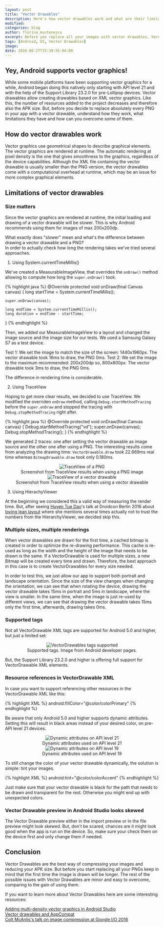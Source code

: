 ```yaml
---
layout: post
title: "Vector Drawables"
description: Here's how vector drawables work and what are their limitations
modified:
categories: blog
author: florina_muntenescu
excerpt: Before you replace all your images with vector drawables, here's how they work and what issues you might have with them.
tags: [Android, UI, Vector Drawables]
image:
date: 2016-06-27T15:39:55-04:00
---
```


## Yey, Android supports vector graphics!

While some mobile platforms have been supporting vector graphics for a while, Android began doing this natively only starting with API level 21 and with the help of the Support Library 23.2.0 for pre-Lollipop devices. Vector drawables allow creating drawables based on XML vector graphics. Like this, the number of resources added to the project decreases and therefore also the APK size. But, before you decide to replace absolutely every PNG in your app with a vector drawable, understand how they work, what limitations they have and how can you overcome some of them.

## How do vector drawables work

Vector graphics use geometrical shapes to describe graphical elements. The vector graphics are rendered at runtime. The automatic rendering at pixel density is the one that gives smoothness to the graphics, regardless of the device capabilities. Although the XML file containing the vector drawable is usually smaller than the PNG version, the vector drawables come with a computational overhead at runtime, which may be an issue for more complex graphical elements.


## Limitations of vector drawables


### Size matters

Since the vector graphics are rendered at runtime, the initial loading and drawing of a vector drawable will be slower. This is why Android recommends using them for images of max 200x200dp.

What exactly does "slower" mean and what's the difference between drawing a vector drawable and a PNG?  
In order to actually check how long the rendering takes we've tried several approaches.

1. Using System.currentTimeMillis()

We've created a MeasurableImageView, that overrides the ``onDraw()`` method allowing to compute how long the ``super.onDraw()`` took.

{% highlight java %}
@Override
protected void onDraw(final Canvas canvas) {
    long startTime = System.currentTimeMillis();

    super.onDraw(canvas);

    long endTime = System.currentTimeMillis();
    long duration = endTime - startTime;
}
{% endhighlight %}

Then, we added our MeasurableImageView to a layout and changed the image source and the image size for our tests. We used a Samsung Galaxy S7 as a test device.

Test 1: We set the image to match the size of the screen: 1440x1960px. The vector drawable took 16ms to draw, the PNG 0ms.
Test 2: We set the image to the maximum recommended: 200x200dp so, 800x800px. The vector drawable took 3ms to draw, the PNG 0ms.

The difference in rendering time is considerable.

2. Using TraceView

Hoping to get more clear results, we decided to use TraceView. We modified the overriden ``onDraw`` method, calling ``Debug.startMethodTracing`` before the ``super.onDraw`` and stopped the tracing with ``Debug.stopMethodTracing`` right after.

{% highlight java %}
@Override
protected void onDraw(final Canvas canvas) {
    Debug.startMethodTracing("vd");
    super.onDraw(canvas);
    Debug.stopMethodTracing();
}
{% endhighlight %}

We generated 2 traces: one after setting the vector drawable as image source and the other one after using a PNG. The interesting results come from analyzing the drawing time: ``VectorDrawable.draw`` took 22.669ms real time whereas ``BitmapDrawable.draw`` took only 0.180ms.

<center>
<picture>
	<img src="/images/blog/vector_drawables/trace_png.png" alt="TraceView of a PNG">
	<figcaption>Screenshot from TraceView results when using a PNG image</figcaption>
</picture>
</center>

<center>
<picture>
	<img src="/images/blog/vector_drawables/trace_vector_drawable.png" alt="TraceView of a vector drawable">
	<figcaption>Screenshot from TraceView results when using a vector drawable</figcaption>
</picture>
</center>

3. Using HierachyViewer

At the beginning we considered this a valid way of measuring the render time. But, after seeing <a href="https://twitter.com/queencodemonkey">Huyen Tue Dao<a/>'s talk at Droidcon Berlin 2016 about <a href="https://www.youtube.com/watch?v=gwqQT5NrhUg">loving lean layout<a/> where she mentions several times actually not to trust the numbers from the HierarchyViewer, we decided skip this.


### Multiple sizes, multiple renderings

When vector drawables are drawn for the first time, a cached bitmap is created in order to optimize the re-drawing performance. This cache is re-used as long as the width and the height of the image that needs to be drawn is the same. If a VectorDrawable is used for multiple sizes, a new Bitmap will be created every time and drawn. Therefore, the best approach in this case is to create VectorDrawables for every size needed.

In order to test this, we just allow our app to support both portrait and landscape orientation. Since the size of the view changes when changing the orientation, we can see that when rotating the device, drawing the vector drawable takes 15ms in portrait and 5ms in landscape, where the view is smaller.
In the same time, when the image is just re-used by different views, we can see that drawing the vector drawable takes 15ms only the first time, afterwards, drawing takes 0ms.  


### Supported tags

Not all VectorDrawable XML tags are supported for Android 5.0 and higher, but just a limited set:

<center>
<picture>
	<img src="/images/blog/vector_drawables/tags_support.png" alt="VectorDrawables tags supported">
	<figcaption>Supported tags. Image from Android developer pages. </figcaption>
</picture>
</center>

But, the Support Library 23.2.0 and higher is offering full support for VectorDrawable XML elements.


### Resource references in VectorDrawable XML

In case you want to support referencing other resources in the VectorDrawable XML like this:

{% highlight XML %}
android:fillColor="@color/colorPrimary"
{% endhighlight %}

Be aware that only Android 5.0 and higher supports dynamic attributes.
Setting this will result in black areas instead of your desired color, on pre-API level 21 devices.

<center>
<picture class="half">
	<img src="/images/blog/vector_drawables/dynamic_res_21.png" alt="Dynamic attributes on API level 21">
	<figcaption>Dynamic attributes used on API level 21</figcaption>
</picture>
</center>

<center>
<picture>
	<img src="/images/blog/vector_drawables/dynamic_res_19.png" alt="Dynamic attributes on API level 19">
	<figcaption>Dynamic attributes used on API level 19</figcaption>
</picture>
</center>

To still change the color of your vector drawable dynamically, the solution is simple: tint your images.  

{% highlight XML %}
android:tint="@color/colorAccent"
{% endhighlight %}

Just make sure that your vector drawable is black for the path that needs to be drawn and transparent for the rest. Otherwise you might end up with unexpected colors.

### Vector Drawable preview in Android Studio looks skewed

The Vector Drawable preview either in the import preview or in the file preview might look skewed. But, don't be scared, chances are it might look good when the app is run on the device. So, make sure your check them on the device first and only change them if needed.

## Conclusion

Vector Drawables are the best way of compressing your images and reducing your APK size. But before you start replacing all your PNGs keep in mind that the first time the image is drawn will be longer. The rest of the possible issues with Vector Drawables are minor and easy to overcome, comparing to the gain of using them.

If you want to learn more about Vector Drawables here are some interesting resources:

<a href="https://developer.android.com/studio/write/vector-asset-studio.html">Adding multi-density vector graphics in Android Studio<a/>
<br/>
<a href="https://medium.com/@chrisbanes/appcompat-v23-2-age-of-the-vectors-91cbafa87c88#.ultiul691">Vector drawables and AppCompat</a>
<br/>
<a href="https://www.youtube.com/watch?v=r_LpCi6DQME">Colt McAnlis's talk on image compression at Google I/O 2016</a>
